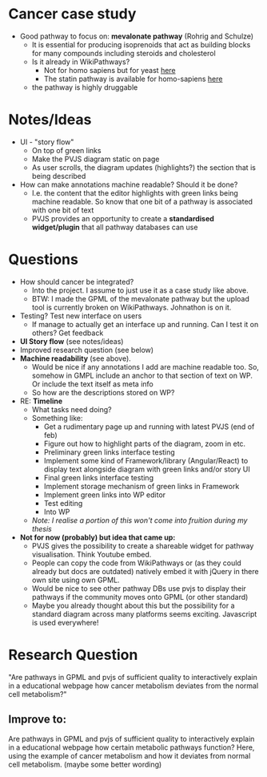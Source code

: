 # Cancer case study
- Good pathway to focus on: **mevalonate pathway** (Rohrig and Schulze)
  - It is essential for producing isoprenoids that act as building blocks for many compounds including steroids and cholesterol
  - Is it already in WikiPathways?
    - Not for homo sapiens but for yeast [here](http://www.wikipathways.org/index.php/Pathway:WP483)
    - The statin pathway is available for homo-sapiens [here](http://www.wikipathways.org/index.php/Pathway:WP430)
  - the pathway is highly druggable

# Notes/Ideas
- UI - "story flow"
  - On top of green links
  - Make the PVJS diagram static on page
  - As user scrolls, the diagram updates (highlights?) the section that is being described
- How can make annotations machine readable? Should it be done?
  - I.e. the content that the editor highlights with green links being machine readable. So know that one bit of a pathway is associated with one bit of text
  - PVJS provides an opportunity to create a **standardised widget/plugin** that all pathway databases can use

# Questions
- How should cancer be integrated?
  - Into the project. I assume to just use it as a case study like above.
  - BTW: I made the GPML of the mevalonate pathway but the upload tool is currently broken on WikiPathways. Johnathon is on it.
- Testing? Test new interface on users
  - If manage to actually get an interface up and running. Can I test it on others? Get feedback
- **UI Story flow** (see notes/ideas)
- Improved research question (see below)
- **Machine readability** (see above).
  - Would be nice if any annotations I add are machine readable too. So, somehow in GMPL include an anchor to that section of text on WP. Or include the text itself as meta info
  - So how are the descriptions stored on WP?
- RE: **Timeline**
  - What tasks need doing?
  - Something like:
    - Get a rudimentary page up and running with latest PVJS (end of feb)
    - Figure out how to highlight parts of the diagram, zoom in etc.
    - Preliminary green links interface testing
    - Implement some kind of Framework/library (Angular/React) to display text alongside diagram with green links and/or story UI
    - Final green links interface testing
    - Implement storage mechanism of green links in Framework
    - Implement green links into WP editor
    - Test editing
    - Into WP
  - *Note: I realise a portion of this won't come into fruition during my thesis*
- **Not for now (probably) but idea that came up:**
  - PVJS gives the possibility to create a shareable widget for pathway visualisation. Think Youtube embed.
  - People can copy the code from WikiPathways or (as they could already but docs are outdated) natively embed it with jQuery in there own site using own GPML.
  - Would be nice to see other pathway DBs use pvjs to display their pathways if the community moves onto GPML (or other standard)
  - Maybe you already thought about this but the possibility for a standard diagram across many platforms seems exciting. Javascript is used everywhere!

# Research Question
"Are pathways in GPML and pvjs of sufficient quality to interactively
explain in a educational webpage how cancer metabolism deviates from the
normal cell metabolism?"

## Improve to:
Are pathways in GPML and pvjs of sufficient quality to interactively
explain in a educational webpage how certain metabolic pathways function? Here, using the example of cancer metabolism and how it deviates from normal cell metabolism. (maybe some better wording)
